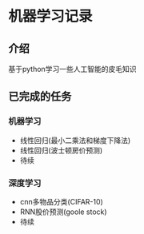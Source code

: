 # 机器学习记录

## 介绍
基于python学习一些人工智能的皮毛知识

## 已完成的任务
### 机器学习
- 线性回归(最小二乘法和梯度下降法)
- 线性回归(波士顿房价预测)
- 待续
### 深度学习
- cnn多物品分类(CIFAR-10)
- RNN股价预测(goole stock)
- 待续



